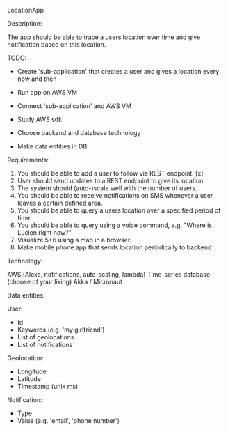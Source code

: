 LocationApp

Description:

The app should be able to trace a users location over time and give notification based on this
location.

TODO:
- Create 'sub-application' that creates a user and gives a location every now and then
- Run app on AWS VM
- Connect 'sub-application' and AWS VM

- Study AWS sdk

- Choose backend and database technology
- Make data entities in DB


Requirements:
1. You should be able to add a user to follow via REST endpoint. [x]
2. User should send updates to a REST endpoint to give its location. 
3. The system should (auto-)scale well with the number of users.
4. You should be able to receive notifications on SMS whenever a user leaves a certain defined area.
5. You should be able to query a users location over a specified period of time.
6. You should be able to query using a voice command, e.g. "Where is Lucien right now?"
7. Visualize 5+6 using a map in a browser.
8. Make mobile phone app that sends location periodically to backend

Technology:

AWS (Alexa, notifications, auto-scaling, lambda)
Time-series database (choose of your liking)
Akka / Micronaut


Data entities:

User:
- Id
- Keywords (e.g. 'my girlfriend')
- List of geolocations
- List of notifications

Geolocation:
- Longitude
- Latitude
- Timestamp (unix ms)

Notification:
- Type
- Value (e.g. 'email', 'phone number')
